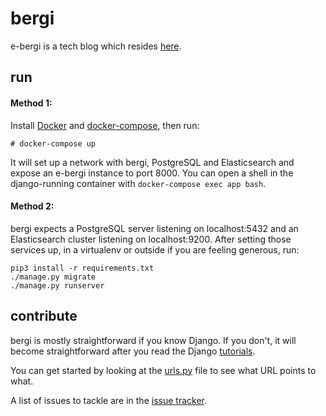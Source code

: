 # bergi

e-bergi is a tech blog which resides [here](http://e-bergi.com).

## run

#### Method 1:

Install [Docker](https://docs.docker.com/install/) and [docker-compose](https://docs.docker.com/compose/install/), then run:

```
# docker-compose up
```

It will set up a network with bergi, PostgreSQL and Elasticsearch and expose an e-bergi instance to port 8000. You can open a shell in the django-running container with `docker-compose exec app bash`.

#### Method 2:

bergi expects a PostgreSQL server listening on localhost:5432 and an Elasticsearch cluster listening on localhost:9200. After setting those services up, in a virtualenv or outside if you are feeling generous, run:

```
pip3 install -r requirements.txt
./manage.py migrate
./manage.py runserver
```

## contribute

bergi is mostly straightforward if you know Django. If you don't, it will become straightforward after you read the Django [tutorials](https://docs.djangoproject.com/en/2.2/intro/tutorial01/).

You can get started by looking at the [urls.py](_bergi/urls.py) file to see what URL points to what.

A list of issues to tackle are in the [issue tracker](https://github.com/metucclub/bergi/issues).
